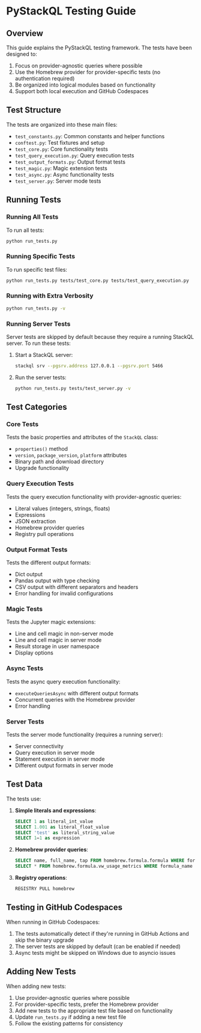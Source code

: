 # PyStackQL Testing Guide

## Overview

This guide explains the PyStackQL testing framework. The tests have been designed to:

1. Focus on provider-agnostic queries where possible
2. Use the Homebrew provider for provider-specific tests (no authentication required)
3. Be organized into logical modules based on functionality
4. Support both local execution and GitHub Codespaces

## Test Structure

The tests are organized into these main files:

- `test_constants.py`: Common constants and helper functions
- `conftest.py`: Test fixtures and setup
- `test_core.py`: Core functionality tests
- `test_query_execution.py`: Query execution tests
- `test_output_formats.py`: Output format tests
- `test_magic.py`: Magic extension tests
- `test_async.py`: Async functionality tests
- `test_server.py`: Server mode tests

## Running Tests

### Running All Tests

To run all tests:

```bash
python run_tests.py
```

### Running Specific Tests

To run specific test files:

```bash
python run_tests.py tests/test_core.py tests/test_query_execution.py
```

### Running with Extra Verbosity

```bash
python run_tests.py -v
```

### Running Server Tests

Server tests are skipped by default because they require a running StackQL server. To run these tests:

1. Start a StackQL server:
   ```bash
   stackql srv --pgsrv.address 127.0.0.1 --pgsrv.port 5466
   ```

2. Run the server tests:
   ```bash
   python run_tests.py tests/test_server.py -v
   ```

## Test Categories

### Core Tests

Tests the basic properties and attributes of the `StackQL` class:

- `properties()` method
- `version`, `package_version`, `platform` attributes
- Binary path and download directory
- Upgrade functionality

### Query Execution Tests

Tests the query execution functionality with provider-agnostic queries:

- Literal values (integers, strings, floats)
- Expressions
- JSON extraction
- Homebrew provider queries
- Registry pull operations

### Output Format Tests

Tests the different output formats:

- Dict output
- Pandas output with type checking
- CSV output with different separators and headers
- Error handling for invalid configurations

### Magic Tests

Tests the Jupyter magic extensions:

- Line and cell magic in non-server mode
- Line and cell magic in server mode
- Result storage in user namespace
- Display options

### Async Tests

Tests the async query execution functionality:

- `executeQueriesAsync` with different output formats
- Concurrent queries with the Homebrew provider
- Error handling

### Server Tests

Tests the server mode functionality (requires a running server):

- Server connectivity
- Query execution in server mode
- Statement execution in server mode
- Different output formats in server mode

## Test Data

The tests use:

1. **Simple literals and expressions**:
   ```sql
   SELECT 1 as literal_int_value
   SELECT 1.001 as literal_float_value
   SELECT 'test' as literal_string_value
   SELECT 1=1 as expression
   ```

2. **Homebrew provider queries**:
   ```sql
   SELECT name, full_name, tap FROM homebrew.formula.formula WHERE formula_name = 'stackql'
   SELECT * FROM homebrew.formula.vw_usage_metrics WHERE formula_name = 'stackql'
   ```

3. **Registry operations**:
   ```sql
   REGISTRY PULL homebrew
   ```

## Testing in GitHub Codespaces

When running in GitHub Codespaces:

1. The tests automatically detect if they're running in GitHub Actions and skip the binary upgrade
2. The server tests are skipped by default (can be enabled if needed)
3. Async tests might be skipped on Windows due to asyncio issues

## Adding New Tests

When adding new tests:

1. Use provider-agnostic queries where possible
2. For provider-specific tests, prefer the Homebrew provider
3. Add new tests to the appropriate test file based on functionality
4. Update `run_tests.py` if adding a new test file
5. Follow the existing patterns for consistency